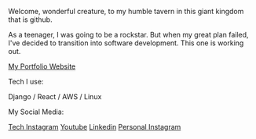 Welcome, wonderful creature, to my humble tavern in this giant kingdom that is github.

As a teenager, I was going to be a rockstar. But when my great plan failed, I've decided to transition into software development.
This one is working out.



[My Portfolio Website](programow.com)



Tech I use:

Django / React / AWS / Linux



My Social Media:

[Tech Instagram](https://www.instagram.com/programow/)
[Youtube](https://www.youtube.com/channel/UCek2tj3c24axVvaV4IbFBUA)
[Linkedin](https://www.linkedin.com/in/luan-henning-50109369/)
[Personal Instagram](https://www.instagram.com/luanhenning56/)

